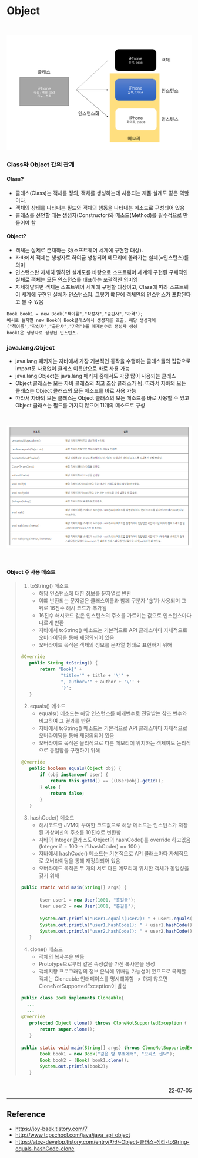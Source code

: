 # Object

<br>

![Class-Objct](./img/class-object.png)

### Class와 Object 간의 관계
#### Class?
- 클래스(Class)는 객체를 정의, 객체를 생성하는데 사용되는 제품 설계도 같은 역할이다.
- 객체의 상태를 나타내는 필드와 객체의 행동을 나타내는 메소드로 구성되어 있음
- 클래스를 선언할 때는 생성자(Constructor)와 메소드(Method)를 필수적으로 만들어야 함
#### Object?
- 객체는 실제로 존재하는 것(소프트웨어 세계에 구현할 대상).
- 자바에서 객체는 생성자로 하여금 생성되어 메모리에 올라가는 실체(=인스턴스)를 의미
- 인스턴스란 자세히 말하면 설계도를 바탕으로 소프트웨어 세계의 구현된 구체적인 실체로 객체는 모든 인스턴스를 대표하는 포괄적인 의미임
- 자세히말하면 객체는 소프트웨어 세계에 구현할 대상이고, Class에 따라 소프트웨어 세계에 구현된 실체가 인스턴스임. 그렇기 떄문에 객체안의 인스턴스가 포함된다고 볼 수 있음
```
Book book1 = new Book("책이름","작성자","출판사","가격");
예시로 들자면 new Book이 Book클래스에서 생성자를 호출, 해당 생성자에
("책이름","작성자","출판사","가격")를 매개변수로 생성자 생성
book1은 생성자로 생성된 인스턴스.
```

### java.lang.Object
- java.lang 패키지는 자바에서 가장 기본적인 동작을 수행하는 클래스들의 집합으로 import문 사용없이 클래스 이름만으로 바로 사용 가능
- java.lang.Object는 java.lang 패키지 중에서도 가장 많이 사용되는 클래스
- Object 클래스는 모든 자바 클래스의 최고 조상 클래스가 됨. 따라서 자바의 모든 클래스는 Object 클래스의 모든 메소드를 바로 사용 가능
- 따라서 자바의 모든 클래스는 Object 클래스의 모든 메소드를 바로 사용할 수 있고 Object 클래스는 필드를 가지지 않으며 11개의 메소드로 구성

<br>

![java.lang.Object Method](./img/java_object_method.PNG)

<br>

#### Object 주 사용 메소드 
>1. toString() 메소드
>       - 해당 인스턴스에 대한 정보를 문자열로 반환 
>       - 이떄 반환되는 문자열은 클래스이름과 함께 구분자 '@'가 사용되며 그 뒤로 16진수 해시 코드가 추가됨 
>       - 16진수 해시코드 값은 인스턴스의 주소를 가르키는 값으로 인스턴스마다 다르게 반환
>       - 자바에서 toString() 메소드는 기본적으로 API 클래스마다 자체적으로 오버라이딩을 통해 재정의되어 있음
>       - 오버라이드 목적은 객체의 정보를 문자열 형태로 표현하기 위해
>```java
>@Override
>    public String toString() {
>        return "Book{" +
>                "title='" + title + '\'' +
>                ", author='" + author + '\'' +
>                '}';
>    }
>```
>2. equals() 메소드
>       - equals() 메소드는 해당 인스턴스를 매개변수로 전달받는 참조 변수와 비교하여 그 결과를 반환
>       - 자바에서 toString() 메소드는 기본적으로 API 클래스마다 자체적으로 오버라이딩을 통해 재정의되어 있음
>       - 오버라이드 목적은 물리적으로 다른 메모리에 위치하는 객체여도 논리적으로 동일함을 구현하기 위해
>```java
>@Override
>    public boolean equals(Object obj) {
>        if (obj instanceof User) {
>            return this.getId() == ((User)obj).getId();
>        } else {
>            return false;
>        }
>    }
>```
>3. hashCode() 메소드
>       - 해시코드란 JVM이 부여한 코드값으로 해당 메소드는 인스턴스가 저장된 가상머신의 주소를 10진수로 변환함
>       - 자바의 Integer 클래스도 Object의 hashCode()를 override 하고있음 (Integer i1 = 100 -> i1.hashCode() == 100 )
>       - 자바에서 hashCode() 메소드는 기본적으로 API 클래스마다 자체적으로 오버라이딩을 통해 재정의되어 있음
>       - 오버라이드 목적은 두 개의 서로 다른 메모리에 위치한 객체가 동일성을 갖기 위해
>```java
>public static void main(String[] args) {
>
>        User user1 = new User(1001, "홍길동");
>        User user2 = new User(1001, "홍길동");
>
>        System.out.println("user1.equals(user2): " + user1.equals(user2)); // true 로 나오지만 hashCode는 주소값이므로 아래 해쉬코드값은 다름
>        System.out.println("user1.hashCode(): " + user1.hashCode());
>        System.out.println("user2.hashCode(): " + user2.hashCode());
>    }
>```
>4. clone() 메소드
>       - 객체의 복사본을 만듦
>       - Prototype으로부터 같은 속성값을 가진 복사본을 생성
>       - 객체지향 프로그래밍의 정보 은닉에 위배될 가능성이 있으므로 복제할 객체는 Cloneable 인터페이스를 명시해야함 -> 하지 않으면 CloneNotSupportedException이 발생
>```java
>public class Book implements Cloneable{
>   ...
>   ...
> @Override
>    protected Object clone() throws CloneNotSupportedException {
>        return super.clone();
>    }
>
> public static void main(String[] args) throws CloneNotSupportedException {
>        Book book1 = new Book("깊은 밤 부엌에서", "모리스 샌닥");
>        Book book2 = (Book) book1.clone();
>        System.out.println(book2);
>    }
>```
<br>

<div style="text-align: right">22-07-05</div>

-------

## Reference
- https://joy-baek.tistory.com/7
- http://www.tcpschool.com/java/java_api_object
- https://atoz-develop.tistory.com/entry/자바-Object-클래스-정리-toString-equals-hashCode-clone